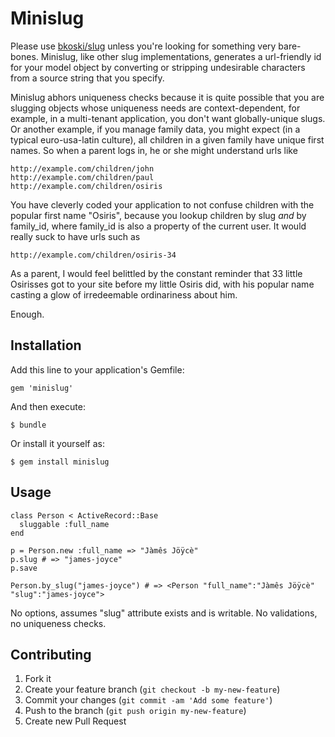 # Minislug

Please use <a href='https://github.com/bkoski/slug'>bkoski/slug</a> unless you're looking for something very bare-bones.
Minislug, like other slug implementations, generates a url-friendly id for your model object by converting or stripping
undesirable characters from a source string that you specify.

Minislug abhors uniqueness checks because it is quite possible that you are slugging objects whose uniqueness needs are context-dependent,
for example, in a multi-tenant application, you don't want globally-unique slugs. Or another example, if you manage
family data, you might expect (in a typical euro-usa-latin culture), all children in a given family have unique first names.
So when a parent logs in, he or she might understand urls like

    http://example.com/children/john
    http://example.com/children/paul
    http://example.com/children/osiris

You have cleverly coded your application to not confuse children with the popular first name "Osiris", because you lookup children by slug
*and* by family_id, where family_id is also a property of the current user. It would really suck to have urls such as

    http://example.com/children/osiris-34

As a parent, I would feel belittled by the constant reminder that 33 little Osirisses got to your site before my little Osiris did,
with his popular name casting a glow of irredeemable ordinariness about him.

Enough.

## Installation

Add this line to your application's Gemfile:

    gem 'minislug'

And then execute:

    $ bundle

Or install it yourself as:

    $ gem install minislug

## Usage

    class Person < ActiveRecord::Base
      sluggable :full_name
    end

    p = Person.new :full_name => "Jàmês Jöÿcè"
    p.slug # => "james-joyce"
    p.save

    Person.by_slug("james-joyce") # => <Person "full_name":"Jàmês Jöÿcè" "slug":"james-joyce">

No options, assumes "slug" attribute exists and is writable. No validations, no uniqueness checks.

## Contributing

1. Fork it
2. Create your feature branch (`git checkout -b my-new-feature`)
3. Commit your changes (`git commit -am 'Add some feature'`)
4. Push to the branch (`git push origin my-new-feature`)
5. Create new Pull Request

